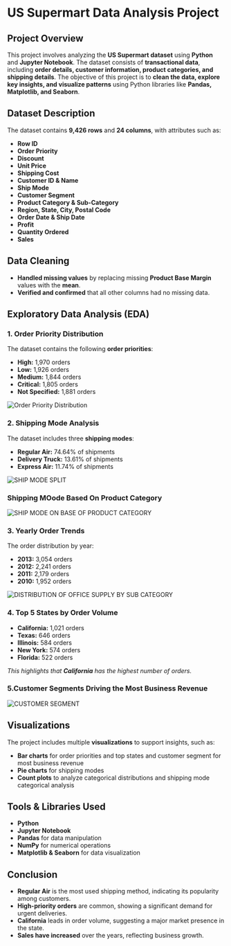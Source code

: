 # US Supermart Data Analysis Project

## Project Overview
This project involves analyzing the **US Supermart dataset** using **Python** and **Jupyter Notebook**. The dataset consists of **transactional data**, including **order details, customer information, product categories, and shipping details**. The objective of this project is to **clean the data, explore key insights, and visualize patterns** using Python libraries like **Pandas, Matplotlib, and Seaborn**.

## Dataset Description
The dataset contains **9,426 rows** and **24 columns**, with attributes such as:

- **Row ID**
- **Order Priority**
- **Discount**
- **Unit Price**
- **Shipping Cost**
- **Customer ID & Name**
- **Ship Mode**
- **Customer Segment**
- **Product Category & Sub-Category**
- **Region, State, City, Postal Code**
- **Order Date & Ship Date**
- **Profit**
- **Quantity Ordered**
- **Sales**

## Data Cleaning
- **Handled missing values** by replacing missing **Product Base Margin** values with the **mean**.
- **Verified and confirmed** that all other columns had no missing data.

## Exploratory Data Analysis (EDA)

### 1. **Order Priority Distribution**
The dataset contains the following **order priorities**:

- **High:** 1,970 orders
- **Low:** 1,926 orders
- **Medium:** 1,844 orders
- **Critical:** 1,805 orders
- **Not Specified:** 1,881 orders

![Order Priority Distribution](https://github.com/user-attachments/assets/e6e12f2a-fcb0-43f6-a3e9-f889a77486bc)


### 2. **Shipping Mode Analysis**
The dataset includes three **shipping modes**:

- **Regular Air:** 74.64% of shipments
- **Delivery Truck:** 13.61% of shipments
- **Express Air:** 11.74% of shipments

![SHIP MODE SPLIT](https://github.com/user-attachments/assets/2cb38803-e488-4832-a2af-39ad336de142)


### **Shipping MOode Based On  Product Category**
![SHIP MODE ON BASE OF PRODUCT CATEGORY](https://github.com/user-attachments/assets/05206c66-2489-4b53-9d03-7b7b99ac5c93)



### 3. **Yearly Order Trends**
The order distribution by year:

- **2013:** 3,054 orders
- **2012:** 2,241 orders
- **2011:** 2,179 orders
- **2010:** 1,952 orders

![DISTRIBUTION OF OFFICE SUPPLY BY SUB CATEGORY](https://github.com/user-attachments/assets/75160dd4-c8c1-4f2f-a32d-3e7c9dde1220)


### 4. **Top 5 States by Order Volume**
- **California:** 1,021 orders
- **Texas:** 646 orders
- **Illinois:** 584 orders
- **New York:** 574 orders
- **Florida:** 522 orders

*This highlights that **California** has the highest number of orders.*

### 5.**Customer Segments Driving the Most Business Revenue**
![CUSTOMER SEGMENT](https://github.com/user-attachments/assets/129a8ade-c59d-4650-8b02-5ff1b2638f53)



## Visualizations
The project includes multiple **visualizations** to support insights, such as:

- **Bar charts** for order priorities and top states and customer segment for most business revenue 
- **Pie charts** for shipping modes
- **Count plots** to analyze categorical distributions and shipping mode categorical analysis

## Tools & Libraries Used
- **Python**
- **Jupyter Notebook**
- **Pandas** for data manipulation
- **NumPy** for numerical operations
- **Matplotlib & Seaborn** for data visualization

## Conclusion
- **Regular Air** is the most used shipping method, indicating its popularity among customers.
- **High-priority orders** are common, showing a significant demand for urgent deliveries.
- **California** leads in order volume, suggesting a major market presence in the state.
- **Sales have increased** over the years, reflecting business growth.


